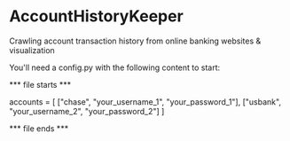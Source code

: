# AccountHistoryKeeper
Crawling account transaction history from online banking websites &amp; visualization

You'll need a config.py with the following content to start:

*** file starts ***

accounts = [
  ["chase", "your_username_1", "your_password_1"],
  ["usbank", "your_username_2", "your_password_2"]
]

*** file ends ***
